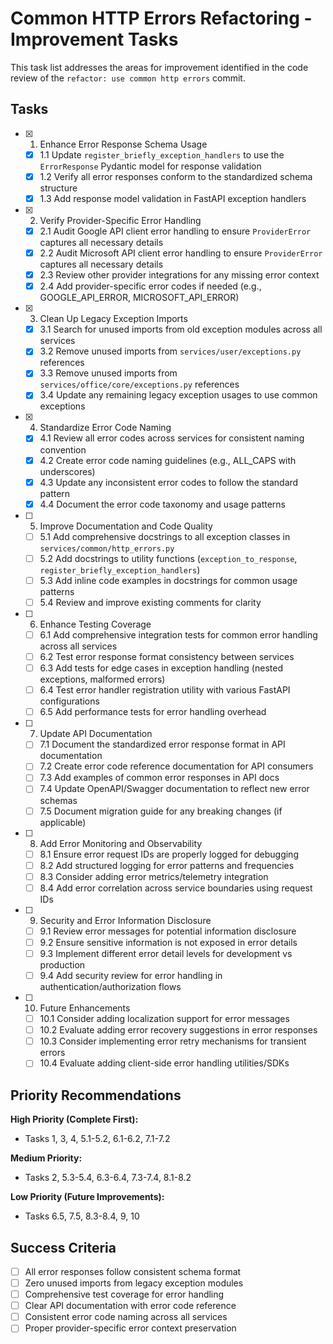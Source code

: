 # Common HTTP Errors Refactoring - Improvement Tasks

This task list addresses the areas for improvement identified in the code review of the `refactor: use common http errors` commit.

## Tasks

- [x] 1. Enhance Error Response Schema Usage
  - [x] 1.1 Update `register_briefly_exception_handlers` to use the `ErrorResponse` Pydantic model for response validation
  - [x] 1.2 Verify all error responses conform to the standardized schema structure
  - [x] 1.3 Add response model validation in FastAPI exception handlers

- [x] 2. Verify Provider-Specific Error Handling
  - [x] 2.1 Audit Google API client error handling to ensure `ProviderError` captures all necessary details
  - [x] 2.2 Audit Microsoft API client error handling to ensure `ProviderError` captures all necessary details
  - [x] 2.3 Review other provider integrations for any missing error context
  - [x] 2.4 Add provider-specific error codes if needed (e.g., GOOGLE_API_ERROR, MICROSOFT_API_ERROR)

- [x] 3. Clean Up Legacy Exception Imports
  - [x] 3.1 Search for unused imports from old exception modules across all services
  - [x] 3.2 Remove unused imports from `services/user/exceptions.py` references
  - [x] 3.3 Remove unused imports from `services/office/core/exceptions.py` references
  - [x] 3.4 Update any remaining legacy exception usages to use common exceptions

- [x] 4. Standardize Error Code Naming
  - [x] 4.1 Review all error codes across services for consistent naming convention
  - [x] 4.2 Create error code naming guidelines (e.g., ALL_CAPS with underscores)
  - [x] 4.3 Update any inconsistent error codes to follow the standard pattern
  - [x] 4.4 Document the error code taxonomy and usage patterns

- [ ] 5. Improve Documentation and Code Quality
  - [ ] 5.1 Add comprehensive docstrings to all exception classes in `services/common/http_errors.py`
  - [ ] 5.2 Add docstrings to utility functions (`exception_to_response`, `register_briefly_exception_handlers`)
  - [ ] 5.3 Add inline code examples in docstrings for common usage patterns
  - [ ] 5.4 Review and improve existing comments for clarity

- [ ] 6. Enhance Testing Coverage
  - [ ] 6.1 Add comprehensive integration tests for common error handling across all services
  - [ ] 6.2 Test error response format consistency between services
  - [ ] 6.3 Add tests for edge cases in exception handling (nested exceptions, malformed errors)
  - [ ] 6.4 Test error handler registration utility with various FastAPI configurations
  - [ ] 6.5 Add performance tests for error handling overhead

- [ ] 7. Update API Documentation
  - [ ] 7.1 Document the standardized error response format in API documentation
  - [ ] 7.2 Create error code reference documentation for API consumers
  - [ ] 7.3 Add examples of common error responses in API docs
  - [ ] 7.4 Update OpenAPI/Swagger documentation to reflect new error schemas
  - [ ] 7.5 Document migration guide for any breaking changes (if applicable)

- [ ] 8. Add Error Monitoring and Observability
  - [ ] 8.1 Ensure error request IDs are properly logged for debugging
  - [ ] 8.2 Add structured logging for error patterns and frequencies
  - [ ] 8.3 Consider adding error metrics/telemetry integration
  - [ ] 8.4 Add error correlation across service boundaries using request IDs

- [ ] 9. Security and Error Information Disclosure
  - [ ] 9.1 Review error messages for potential information disclosure
  - [ ] 9.2 Ensure sensitive information is not exposed in error details
  - [ ] 9.3 Implement different error detail levels for development vs production
  - [ ] 9.4 Add security review for error handling in authentication/authorization flows

- [ ] 10. Future Enhancements
  - [ ] 10.1 Consider adding localization support for error messages
  - [ ] 10.2 Evaluate adding error recovery suggestions in error responses
  - [ ] 10.3 Consider implementing error retry mechanisms for transient errors
  - [ ] 10.4 Evaluate adding client-side error handling utilities/SDKs

## Priority Recommendations

**High Priority (Complete First):**
- Tasks 1, 3, 4, 5.1-5.2, 6.1-6.2, 7.1-7.2

**Medium Priority:**
- Tasks 2, 5.3-5.4, 6.3-6.4, 7.3-7.4, 8.1-8.2

**Low Priority (Future Improvements):**
- Tasks 6.5, 7.5, 8.3-8.4, 9, 10

## Success Criteria

- [ ] All error responses follow consistent schema format
- [ ] Zero unused imports from legacy exception modules
- [ ] Comprehensive test coverage for error handling
- [ ] Clear API documentation with error code reference
- [ ] Consistent error code naming across all services
- [ ] Proper provider-specific error context preservation 